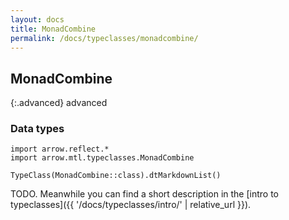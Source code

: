 ```yaml
---
layout: docs
title: MonadCombine
permalink: /docs/typeclasses/monadcombine/
---
```


## MonadCombine

{:.advanced}
advanced

### Data types

```kotlin:ank:replace
import arrow.reflect.*
import arrow.mtl.typeclasses.MonadCombine

TypeClass(MonadCombine::class).dtMarkdownList()
```

TODO. Meanwhile you can find a short description in the [intro to typeclasses]({{ '/docs/typeclasses/intro/' | relative_url }}).
